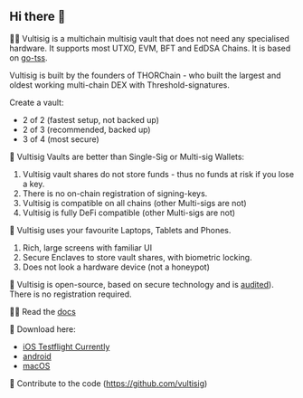 ## Hi there 👋

🙋‍♀️ Vultisig is a multichain multisig vault that does not need any specialised hardware. It supports most UTXO, EVM, BFT and EdDSA Chains.
It is based on [go-tss](https://github.com/bnb-chain/tss-lib/tree/master).

Vultisig is built by the founders of THORChain - who built the largest and oldest working multi-chain DEX with Threshold-signatures. 

Create a vault:
* 2 of 2 (fastest setup, not backed up)
* 2 of 3 (recommended, backed up)
* 3 of 4 (most secure)

🔮 Vultisig Vaults are better than Single-Sig or Multi-sig Wallets:

1) Vultisig vault shares do not store funds - thus no funds at risk if you lose a key. 
2) There is no on-chain registration of signing-keys.
3) Vultisig is compatible on all chains (other Multi-sigs are not)
4) Vultisig is fully DeFi compatible (other Multi-sigs are not)

📱 Vultisig uses your favourite Laptops, Tablets and Phones. 
1) Rich, large screens with familiar UI
2) Secure Enclaves to store vault shares, with biometric locking. 
3) Does not look a hardware device (not a honeypot)

🌈 Vultisig is open-source, based on secure technology and is [audited]([https://code4rena.com/reports/2024-06-vultisig](https://docs.vultisig.com/threshold-signature-scheme/security))). There is no registration required. 

👩‍💻 Read the [docs](https://docs.vultisig.com/) 

🍿 Download here:
- [iOS Testflight Currently](https://testflight.apple.com/join/CHHICwnO) 
- [android](https://play.google.com/store/apps/details?id=com.vultisig.wallet)
- [macOS](https://github.com/vultisig/vultisig-ios/releases)

🧙 Contribute to the code (https://github.com/vultisig)
